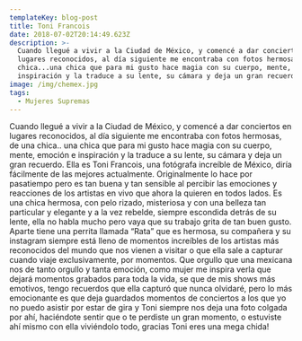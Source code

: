 ```yaml
---
templateKey: blog-post
title: Toni Francois
date: 2018-07-02T20:14:49.623Z
description: >-
  Cuando llegué a vivir a la Ciudad de México, y comencé a dar conciertos en
  lugares reconocidos, al día siguiente me encontraba con fotos hermosas, de una
  chica...una chica que para mi gusto hace magia con su cuerpo, mente, emoción e
  inspiración y la traduce a su lente, su cámara y deja un gran recuerdo. 
image: /img/chemex.jpg
tags:
  - Mujeres Supremas
---
```

Cuando llegué a vivir a la Ciudad de México, y comencé a dar conciertos en lugares reconocidos, al día siguiente me encontraba con fotos hermosas, de una chica.. una chica que para mi gusto hace magia con su cuerpo, mente, emoción e inspiración y la traduce a su lente, su cámara y deja un gran recuerdo. Ella es Toni Francois, una fotógrafa increíble de México, diría fácilmente de las mejores actualmente. Originalmente lo hace por pasatiempo pero es tan buena y tan sensible al percibir las emociones y reacciones de los artistas en vivo que ahora la quieren en todos lados. Es una chica hermosa, con pelo rizado, misteriosa y con una belleza tan particular y elegante y a la vez rebelde, siempre escondida detrás de su lente, ella no habla mucho pero vaya que su trabajo grita de tan buen gusto. Aparte tiene una perrita llamada “Rata” que es hermosa, su compañera y su instagram siempre está lleno de momentos increíbles de los artistas más reconocidos del mundo que nos vienen a visitar o que ella sale a capturar cuando viaje exclusivamente, por momentos. Que orgullo que una mexicana nos de tanto orgullo y tanta emoción, como mujer me inspira verla que dejará momentos grabados para toda la vida, se que de mis shows más emotivos, tengo recuerdos que ella capturó que nunca olvidaré, pero lo más emocionante es que deja guardados momentos de conciertos a los que yo no puedo asistir por estar de gira y Toni siempre nos deja una foto colgada por ahí, haciéndote sentir que o te perdiste un gran momento, o estuviste ahí mismo con ella viviéndolo todo, gracias Toni eres una mega chida!
